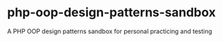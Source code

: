 # php-oop-design-patterns-sandbox
A PHP OOP design patterns sandbox for personal practicing and testing
